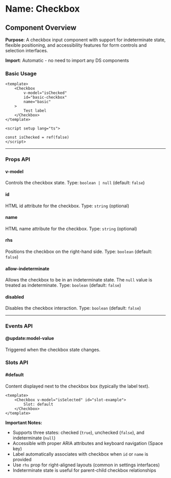 # Name: Checkbox
## Component Overview

**Purpose**: A checkbox input component with support for indeterminate state, flexible positioning, and accessibility features for form controls and selection interfaces.

**Import**: Automatic - no need to import any DS components

### Basic Usage

```vue
<template>
    <Checkbox 
        v-model="isChecked"
        id="basic-checkbox"
        name="basic"
    >
        Test label
    </Checkbox>
</template>

<script setup lang="ts">

const isChecked = ref(false)
</script>
```

---

### Props API

#### v-model
Controls the checkbox state. Type: `boolean | null` (default: `false`)

#### id
HTML id attribute for the checkbox. Type: `string` (optional)

#### name
HTML name attribute for the checkbox. Type: `string` (optional)

#### rhs
Positions the checkbox on the right-hand side. Type: `boolean` (default: `false`)

#### allow-indeterminate
Allows the checkbox to be in an indeterminate state. The `null` value is treated as indeterminate. Type: `boolean` (default: `false`)

#### disabled
Disables the checkbox interaction. Type: `boolean` (default: `false`)

---

### Events API

#### @update:model-value
Triggered when the checkbox state changes.

### Slots API

#### #default
Content displayed next to the checkbox box (typically the label text).

```vue
<template>
    <Checkbox v-model="isSelected" id="slot-example">
        Slot: default
    </Checkbox>
</template>
```

**Important Notes:**
- Supports three states: checked (`true`), unchecked (`false`), and indeterminate (`null`)
- Accessible with proper ARIA attributes and keyboard navigation (Space key)
- Label automatically associates with checkbox when `id` or `name` is provided
- Use `rhs` prop for right-aligned layouts (common in settings interfaces)
- Indeterminate state is useful for parent-child checkbox relationships